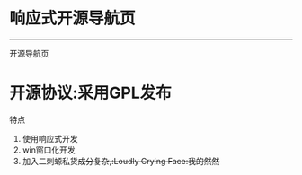 # 响应式开源导航页
---
开源导航页
# 开源协议:采用GPL发布
特点
1. 使用响应式开发
2. win窗口化开发
3. 加入二刺螈私货~~成分复杂,:Loudly Crying Face:我的然然~~

